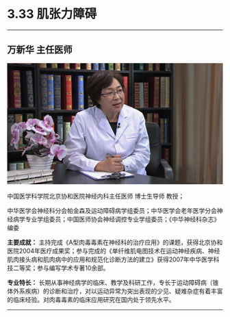 # 3.33 肌张力障碍

---

## 万新华 主任医师

![1679209854048](image/c03_033/1679209854048.png)

中国医学科学院北京协和医院神经内科主任医师 博士生导师 教授；

中华医学会神经科分会帕金森及运动障碍病学组委员；中华医学会老年医学分会神经病学专业学组委员；中国医师协会神经调控专业学组委员；《中华神经科杂志》编委

**主要成就：** 主持完成《A型肉毒毒素在神经科的治疗应用》的课题，获得北京协和医院2004年医疗成果奖；参与完成的《单纤维肌电图技术在运动神经疾病、神经肌肉接头病和肌肉病中的应用和规范化诊断方法的建立》获得2007年中华医学科技二等奖；参与编写学术专著10余部。

**专业特长：** 长期从事神经病学的临床、教学及科研工作，专长于运动障碍病（锥体外系疾病）的诊断和治疗，对以运动异常为突出表现的少见、疑难杂症有着丰富的临床经验。对肉毒毒素的临床应用研究在国内处于领先水平。

---
